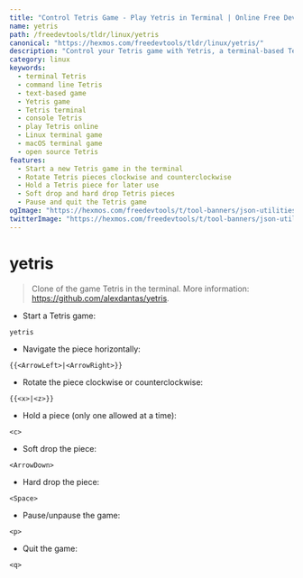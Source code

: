 ```yaml
---
title: "Control Tetris Game - Play Yetris in Terminal | Online Free DevTools by Hexmos"
name: yetris
path: /freedevtools/tldr/linux/yetris
canonical: "https://hexmos.com/freedevtools/tldr/linux/yetris/"
description: "Control your Tetris game with Yetris, a terminal-based Tetris clone. Enjoy classic gameplay and keyboard controls. Free online tool, no registration required."
category: linux
keywords:
  - terminal Tetris
  - command line Tetris
  - text-based game
  - Yetris game
  - Tetris terminal
  - console Tetris
  - play Tetris online
  - Linux terminal game
  - macOS terminal game
  - open source Tetris
features:
  - Start a new Tetris game in the terminal
  - Rotate Tetris pieces clockwise and counterclockwise
  - Hold a Tetris piece for later use
  - Soft drop and hard drop Tetris pieces
  - Pause and quit the Tetris game
ogImage: "https://hexmos.com/freedevtools/t/tool-banners/json-utilities-banner.png"
twitterImage: "https://hexmos.com/freedevtools/t/tool-banners/json-utilities-banner.png"
---
```


# yetris

> Clone of the game Tetris in the terminal.
> More information: <https://github.com/alexdantas/yetris>.

- Start a Tetris game:

`yetris`

- Navigate the piece horizontally:

`{{<ArrowLeft>|<ArrowRight>}}`

- Rotate the piece clockwise or counterclockwise:

`{{<x>|<z>}}`

- Hold a piece (only one allowed at a time):

`<c>`

- Soft drop the piece:

`<ArrowDown>`

- Hard drop the piece:

`<Space>`

- Pause/unpause the game:

`<p>`

- Quit the game:

`<q>`
